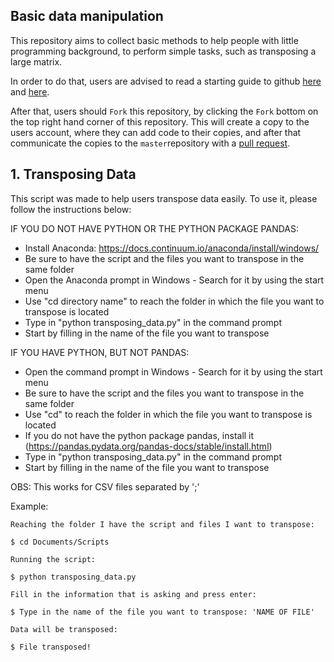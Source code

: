 ## Basic data manipulation

This repository aims to collect basic methods to help people  with little programming background, to perform simple tasks, such as transposing a large matrix.

In order to do that, users are advised to read a starting guide to github [here](https://computational-chemical-biology.github.io/ccbl_tutorials/git/) and [here](https://guides.github.com/activities/hello-world/).

After that, users should `Fork` this repository, by clicking the `Fork` bottom on the top right hand corner of this repository. This will create a copy to the users account, where they can add code to their copies, and after that communicate the copies to the `master`repository with a [pull request](https://help.github.com/en/articles/creating-a-pull-request-from-a-fork).

## 1. Transposing Data

This script was made to help users transpose data easily. To use it, please follow the instructions below:

   IF YOU DO NOT HAVE PYTHON OR THE PYTHON PACKAGE PANDAS:
   * Install Anaconda: https://docs.continuum.io/anaconda/install/windows/
   * Be sure to have the script and the files you want to transpose in the same folder
   * Open the Anaconda prompt in Windows - Search for it by using the start menu
   * Use "cd directory name" to reach the folder in which the file you want to transpose is located
   * Type in "python transposing_data.py" in the command prompt
   * Start by filling in the name of the file you want to transpose
   
   IF YOU HAVE PYTHON, BUT NOT PANDAS:
   * Open the command prompt in Windows - Search for it by using the start menu
   * Be sure to have the script and the files you want to transpose in the same folder
   * Use "cd" to reach the folder in which the file you want to transpose is located
   * If you do not have the python package pandas, install it (https://pandas.pydata.org/pandas-docs/stable/install.html)
   * Type in "python transposing_data.py" in the command prompt
   * Start by filling in the name of the file you want to transpose

OBS: This works for CSV files separated by ';'

Example: 

``` 
Reaching the folder I have the script and files I want to transpose:

$ cd Documents/Scripts

Running the script:

$ python transposing_data.py

Fill in the information that is asking and press enter:

$ Type in the name of the file you want to transpose: 'NAME OF FILE'

Data will be transposed:

$ File transposed!

```






